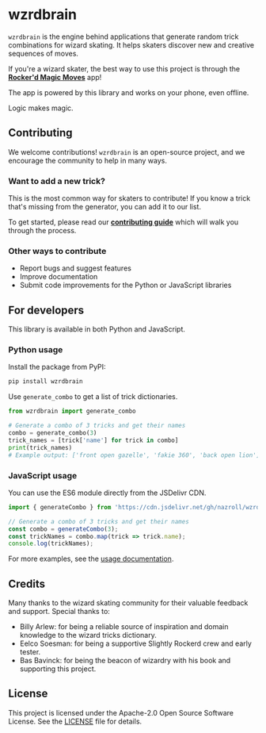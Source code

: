 # wzrdbrain

`wzrdbrain` is the engine behind applications that generate random trick combinations for wizard skating. It helps skaters discover new and creative sequences of moves.

If you're a wizard skater, the best way to use this project is through the [**Rocker'd Magic Moves**](https://rockerd.web.app) app!

The app is powered by this library and works on your phone, even offline.

Logic makes magic.

## Contributing

We welcome contributions! `wzrdbrain` is an open-source project, and we encourage the community to help in many ways.

### Want to add a new trick?

This is the most common way for skaters to contribute! If you know a trick that's missing from the generator, you can add it to our list.

To get started, please read our [**contributing guide**](./CONTRIBUTING.md) which will walk you through the process.

### Other ways to contribute

- Report bugs and suggest features
- Improve documentation
- Submit code improvements for the Python or JavaScript libraries

## For developers

This library is available in both Python and JavaScript.

### Python usage

Install the package from PyPI:
```bash
pip install wzrdbrain
```

Use `generate_combo` to get a list of trick dictionaries.
```python
from wzrdbrain import generate_combo

# Generate a combo of 3 tricks and get their names
combo = generate_combo(3)
trick_names = [trick['name'] for trick in combo]
print(trick_names)
# Example output: ['front open gazelle', 'fakie 360', 'back open lion']
```

### JavaScript usage

You can use the ES6 module directly from the JSDelivr CDN.
```javascript
import { generateCombo } from 'https://cdn.jsdelivr.net/gh/nazroll/wzrdbrain/src/wzrdbrain/wzrdbrain.min.js';

// Generate a combo of 3 tricks and get their names
const combo = generateCombo(3);
const trickNames = combo.map(trick => trick.name);
console.log(trickNames);
```

For more examples, see the [usage documentation](./docs/usage.md).

## Credits

Many thanks to the wizard skating community for their valuable feedback and support. Special thanks to:

- Billy Arlew: for being a reliable source of inspiration and domain knowledge to the wizard tricks dictionary.
- Eelco Soesman: for being a supportive Slightly Rockerd crew and early tester.
- Bas Bavinck: for being the beacon of wizardry with his book and supporting this project.

## License

This project is licensed under the Apache-2.0 Open Source Software License. See the [LICENSE](./LICENSE) file for details.
